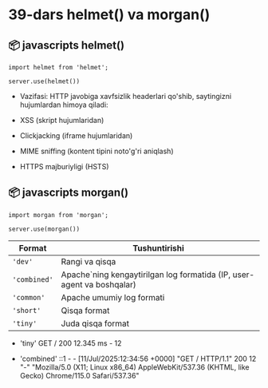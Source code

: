 # 39-dars helmet() va morgan()

## 📦 javascripts helmet()

```
import helmet from 'helmet';

server.use(helmet())
```

- Vazifasi: HTTP javobiga xavfsizlik headerlari qo'shib, saytingizni hujumlardan himoya qiladi:

- XSS (skript hujumlaridan)

- Clickjacking (iframe hujumlaridan)

- MIME sniffing (kontent tipini noto'g'ri aniqlash)

- HTTPS majburiyligi (HSTS)

## 📦 javascripts morgan()

```
import morgan from 'morgan';

server.use(morgan())
```

| Format       | Tushuntirishi                                                           |
| ------------ | ----------------------------------------------------------------------- |
| `'dev'`      | Rangi va qisqa                                                          |
| `'combined'` | Apache\`ning kengaytirilgan log formatida (IP, user-agent va boshqalar) |
| `'common'`   | Apache umumiy log formati                                               |
| `'short'`    | Qisqa format                                                            |
| `'tiny'`     | Juda qisqa format                                                       |

- 'tiny' GET / 200 12.345 ms - 12

* 'combined' ::1 - - [11/Jul/2025:12:34:56 +0000] "GET / HTTP/1.1" 200 12 "-" "Mozilla/5.0 (X11; Linux x86_64) AppleWebKit/537.36 (KHTML, like Gecko) Chrome/115.0 Safari/537.36"
